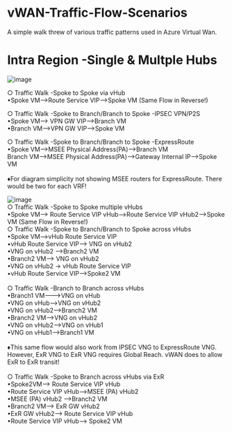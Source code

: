 # vWAN-Traffic-Flow-Scenarios
A simple walk threw of various traffic patterns used in Azure Virtual Wan.

# Intra Region -Single & Multple Hubs
![image](https://user-images.githubusercontent.com/55964102/225049336-3c26a1af-171b-45d0-824c-0e507b51c7d6.png)

○ Traffic Walk -Spoke to Spoke via vHub
<br>
•Spoke VM-->Route Service VIP-->Spoke VM (Same Flow in Reverse!)
<br>

○ Traffic Walk -Spoke to Branch/Branch to Spoke -IPSEC VPN/P2S
<br>
•Spoke VM--> VPN GW VIP-->Branch VM
<br>
•Branch VM-->VPN GW VIP-->Spoke VM

○ Traffic Walk -Spoke to Branch/Branch to Spoke -ExpressRoute
<br>
•Spoke VM-->MSEE Physical Address(PA)-->Branch VM
<br>
Branch VM-->MSEE Physical Address(PA)-->Gateway Internal IP-->Spoke VM
<br>
<br>
♦For diagram simplicity not showing MSEE routers for ExpressRoute. There would be two for each VRF!

![image](https://user-images.githubusercontent.com/55964102/224860975-a3769cd9-238a-4cfa-86bd-0e0175ea592d.png)
<br>
○ Traffic Walk -Spoke to Spoke multiple vHubs
<br>
•Spoke VM--> Route Service VIP vHub-->Route Service VIP vHub2-->Spoke VM (Same Flow in Reverse!)
<br>
○ Traffic Walk -Spoke to Branch/Branch to Spoke across vHubs
<br>
•Spoke VM-->vHub Route Service VIP
<br>
•vHub Route Service VIP--> VNG on vHub2
<br>
•VNG on vHub2 -->Branch2 VM
<br>
•Branch2 VM--> VNG on vHub2
<br>
•VNG on vHub2 -> vHub Route Service VIP
<br>
•vHub Route Service VIP-->Spoke2 VM
<br>
<br>
○ Traffic Walk -Branch to Branch across vHubs
<br>
•Branch1 VM--->VNG on vHub
<br>
•VNG on vHub-->VNG on vHub2
<br>
•VNG on vHub2-->Branch2 VM
<br>
•Branch2 VM-->VNG on vHub2
<br>
•VNG on vHub2-->VNG on vHub1
<br>
•VNG on vHub1-->Branch1 VM
<br>
<br>
♦This same flow would also work from IPSEC VNG to ExpressRoute VNG. However, ExR VNG to ExR VNG requires Global Reach. vWAN does to allow ExR to ExR transit!
<br>
<br>
○ Traffic Walk -Spoke to Branch across vHubs via ExR
<br>
•Spoke2VM--> Route Service VIP vHub
<br>
•Route Service VIP vHub-->MSEE (PA) vHub2
<br>
•MSEE (PA) vHub2 -->Branch2 VM
<br>
•Branch2 VM--> ExR GW vHub2
<br>
•ExR GW vHub2--> Route Service VIP vHub
<br>
•Route Service VIP vHub--> Spoke2 VM

